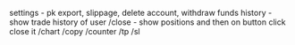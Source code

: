 settings - pk export, slippage, delete account, withdraw funds
history - show trade history of user
/close - show positions and then on button click close it
/chart
/copy
/counter
/tp
/sl
